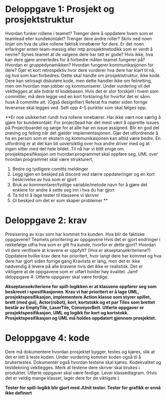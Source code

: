 # Deloppgave 1: Prosjekt og prosjektstruktur 
Hvordan funker rollene i teamet? 
Trenger dere å oppdatere hvem som er teamlead eller kundekontakt? 
Trenger dere andre roller? Skriv ned noen linjer om hva de ulike rollene 
faktisk innebærer for dere. Er det noen erfaringer enten team-messig eller 
mtp prosjektmetodikk som er verdt å nevne? Synes teamet at de valgene 
dere har tatt er gode? Hvis ikke, hva kan dere gjøre annerledes for å 
forbedre måten teamet fungerer på? Hvordan er gruppedynamikken? Hvordan 
fungerer kommunikasjonen for dere? Gjør et kort retrospektiv hvor dere 
vurderer hva dere har klart til nå, og hva som kan forbedres. Dette skal 
handle om prosjektstruktur, ikke kode. Dere kan selvsagt diskutere kode, 
men dette handler ikke om feilretting, men om hvordan man jobber og 
kommuniserer. Under vurdering vil det vektlegges at alle bidrar til 
kodebasen. Hvis det er stor forskjell i hvem som committer, må dere 
legge ved en kort forklaring for hvorfor det er sånn. husk å committe alt. 
(Også designﬁler) Referat fra møter siden forrige leveranse skal legges ved. 
Sett opp 4-5 punkter som skal følges opp.

**Er noe usikkerhet rundt hva rollene innebærer. Har ikke vært noe særlig å gjøre for 
kundekontakt. For projectlead har det mest vært å opprette issues på Projectboardet
og sørge for at alle har en issue assigned. Blir en god del prøving og feiling når det
gjelder implementasjonen. Gjør det utfordrende å ha en person som er ekstern og 
kommunikasjonen kan alltid være bedre. En utfordring er at det kan bli 
uoversiktlig over hva andre driver med og at ingen sitter med det hele bildet. 
Til nå har vi blitt enige om prosjektspesifikasjon om hvordan programmet skal 
oppføre seg, UML over hvordan programmet skal være strukturert, 
1. Bedre og tydligere comitts meldinger
2. Legg igjen en beskjed på discord ved større oppdateringer og en kort beskrivelse
av hva som er gjort
3. Bruk av kommentarer/tydlige variable/metode navn for å gjøre det enklere for 
andre å sette seg inn i hva du har gjort
4. Ta tid til å lage tester til klassene vi skriver
5. Gi beskjed om det er som skaper problemer 
**

# Deloppgave 2: krav 
Presisering av krav som har kommet fra kunden. Hva blir de faktiske oppgavene? 
Teamets prioritering av oppgavene Hvis det er gjort endringer i rekkefølge utfra hva 
som er gitt fra kunde, hvorfor er dette gjort? Hvordan vil dere veriﬁsere at kravene er 
oppfylt? (Hva er akseptansekriteriene?) Oppdatere hvilke krav dere har prioritert, hvor 
langt dere har kommet og hva dere har gjort siden forrige gang Kravlista er lang, men det 
er ikke nødvendig å levere på alle kravene hvis det ikke er realistisk. Det er viktigere 
at de oppgavene som er utført holder høy kvalitet. Jamf deloppgave 4: Utførte oppgaver skal 
være ferdige. 

**Akseptansekriteriene for spill-logikken er at klassene oppfører seg
som beskrevet i spesifikasjonen. Krav vi har prioritert er å lage UML, prosjektspesifikasjon,
 implementere Action klasse som styrer spillet,
 brett (med gui), Actor(robot), kort, kortstokk og et par Tiles som brettet består av
 EmptyTile, LaserTile, ConveyorBelt. Utførte oppgaver er prosjektspesifikasjon, UML og 
 logikk for kort og kortstokk. Prosjektspesifikasjon og UML må holdes
 oppdatert gjennom prosjektet.**

# Deloppgave 4: kode 
Dere må dokumentere hvordan prosjektet bygger, 
testes og kjøres, slik at det er lett å teste koden. 
Under vurdering kommer koden også til å brukertestes. 
Dokumentér også hvordan testene skal kjøres. Kodekvalitet og testdekning vektlegges. 
Merk at testene dere skriver skal brukes i produktet. Utførte oppgaver skal være ferdige. 
Lever klassediagram. (Hvis det er veldig mange klasser, lager dere for de viktigste.)

**Tester for spill-logikk blir gjort med JUnit tester. 
Tester for grafikk er ennå ikke definert**